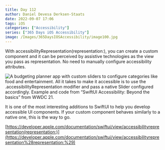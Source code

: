```yaml
---
title: Day 112
author: Daniel Devesa Derksen-Staats
date: 2022-09-07 17:06
tags: iOS
categories: ["Accessibility"]
series: ["365 Days iOS Accessibility"]
image: /Images/365DaysIOSAccessibility/image100.jpg
---
```


With accessibilityRepresentation(representation:),  you can create a custom component and it can be perceived by assistive technologies as the view you pass as representation. No need to manually configure accessibility attributes.

![A budgeting planner app with custom sliders to configure categories like food and entertainment. All it takes to make it accessible is to use the .accessibilityRepresentation modifier and pass a native Slider configured accordingly. Example and code from “SwiftUI Accessibility: Beyond the basics” from WWDC 21.](/Images/365DaysIOSAccessibility/image100.jpg)

It is one of the most interesting additions to SwiftUI to help you develop accessible UI components. If your custom component behaves similarly to a native one, this is the way to go. 

[https://developer.apple.com/documentation/swiftui/view/accessibilityrepresentation(representation:)](https://developer.apple.com/documentation/swiftui/view/accessibilityrepresentation%28representation:%29)

